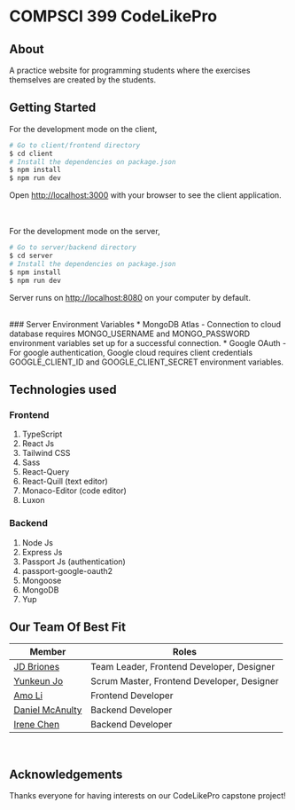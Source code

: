 # COMPSCI 399 CodeLikePro

## About
A practice website for programming students where the exercises themselves are created by the students.

## Getting Started

For the development mode on the client,

```bash
# Go to client/frontend directory
$ cd client
# Install the dependencies on package.json
$ npm install
$ npm run dev
```

Open [http://localhost:3000](http://localhost:3000) with your browser to see the client application.

<br />
<br />
For the development mode on the server,

```bash
# Go to server/backend directory
$ cd server
# Install the dependencies on package.json
$ npm install
$ npm run dev
```

Server runs on [http://localhost:8080](http://localhost:8080) on your computer by default.

<br />
### Server Environment Variables
* MongoDB Atlas - Connection to cloud database requires MONGO_USERNAME and MONGO_PASSWORD environment variables set up for a successful connection.
* Google OAuth - For google authentication, Google cloud requires client credentials GOOGLE_CLIENT_ID and GOOGLE_CLIENT_SECRET environment variables.

## Technologies used

### Frontend
1. TypeScript
2. React Js
3. Tailwind CSS
4. Sass
5. React-Query
6. React-Quill (text editor)
7. Monaco-Editor (code editor)
8. Luxon

### Backend
1. Node Js
2. Express Js
3. Passport Js (authentication)
4. passport-google-oauth2
5. Mongoose
6. MongoDB
7. Yup


## Our Team Of Best Fit

| Member                                               | Roles                                       |
| ---------------------------------------------------- | --------------------------------------------|
| [JD Briones](https://github.com/jeed02)              | Team Leader, Frontend Developer, Designer   |
| [Yunkeun Jo](https://github.com/yunwi5)              | Scrum Master, Frontend Developer, Designer  |
| [Amo Li](https://github.com/Amotys)                  | Frontend Developer                          |
| [Daniel McAnulty](https://github.com/DanielMcAnulty) | Backend Developer                           |
| [Irene Chen](https://github.com/irenechen20015)      | Backend Developer                           |

<br />

## Acknowledgements

Thanks everyone for having interests on our CodeLikePro capstone project!

